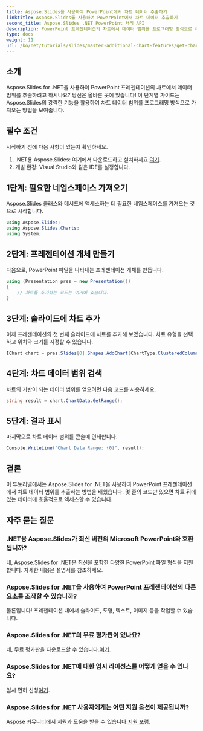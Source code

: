 ```yaml
---
title: Aspose.Slides를 사용하여 PowerPoint에서 차트 데이터 추출하기
linktitle: Aspose.Slides를 사용하여 PowerPoint에서 차트 데이터 추출하기
second_title: Aspose.Slides .NET PowerPoint 처리 API
description: PowerPoint 프레젠테이션의 차트에서 데이터 범위를 프로그래밍 방식으로 추출하는 방법을 배우면서 Aspose.Slides for .NET의 힘을 활용하세요. 이 단계별 가이드는 명확한 지침을 제공합니다.
type: docs
weight: 11
url: /ko/net/tutorials/slides/master-additional-chart-features/get-chart-data-extraction/
---
```

## 소개

Aspose.Slides for .NET을 사용하여 PowerPoint 프레젠테이션의 차트에서 데이터 범위를 추출하려고 하시나요? 당신은 올바른 곳에 있습니다! 이 단계별 가이드는 Aspose.Slides의 강력한 기능을 활용하여 차트 데이터 범위를 프로그래밍 방식으로 가져오는 방법을 보여줍니다.

## 필수 조건

시작하기 전에 다음 사항이 있는지 확인하세요.

1.  .NET용 Aspose.Slides: 여기에서 다운로드하고 설치하세요.[여기](https://releases.aspose.com/slides/net/).
2. 개발 환경: Visual Studio와 같은 IDE를 설정합니다.

## 1단계: 필요한 네임스페이스 가져오기

Aspose.Slides 클래스와 메서드에 액세스하는 데 필요한 네임스페이스를 가져오는 것으로 시작합니다.

```csharp
using Aspose.Slides;
using Aspose.Slides.Charts;
using System;
```

## 2단계: 프레젠테이션 개체 만들기

다음으로, PowerPoint 파일을 나타내는 프레젠테이션 개체를 만듭니다.

```csharp
using (Presentation pres = new Presentation())
{
    // 차트를 추가하는 코드는 여기에 있습니다.
}
```

## 3단계: 슬라이드에 차트 추가

이제 프레젠테이션의 첫 번째 슬라이드에 차트를 추가해 보겠습니다. 차트 유형을 선택하고 위치와 크기를 지정할 수 있습니다.

```csharp
IChart chart = pres.Slides[0].Shapes.AddChart(ChartType.ClusteredColumn, 10, 10, 400, 300);
```

## 4단계: 차트 데이터 범위 검색

차트의 기반이 되는 데이터 범위를 얻으려면 다음 코드를 사용하세요.

```csharp
string result = chart.ChartData.GetRange();
```

## 5단계: 결과 표시

마지막으로 차트 데이터 범위를 콘솔에 인쇄합니다.

```csharp
Console.WriteLine("Chart Data Range: {0}", result);
```

## 결론

이 튜토리얼에서는 Aspose.Slides for .NET을 사용하여 PowerPoint 프레젠테이션에서 차트 데이터 범위를 추출하는 방법을 배웠습니다. 몇 줄의 코드만 있으면 차트 뒤에 있는 데이터에 효율적으로 액세스할 수 있습니다.

## 자주 묻는 질문

### .NET용 Aspose.Slides가 최신 버전의 Microsoft PowerPoint와 호환됩니까?
네, Aspose.Slides for .NET은 최신을 포함한 다양한 PowerPoint 파일 형식을 지원합니다. 자세한 내용은 설명서를 참조하세요.

### Aspose.Slides for .NET을 사용하여 PowerPoint 프레젠테이션의 다른 요소를 조작할 수 있습니까?
물론입니다! 프레젠테이션 내에서 슬라이드, 도형, 텍스트, 이미지 등을 작업할 수 있습니다.

### Aspose.Slides for .NET의 무료 평가판이 있나요?
 네, 무료 평가판을 다운로드할 수 있습니다.[여기](https://releases.aspose.com/).

### Aspose.Slides for .NET에 대한 임시 라이선스를 어떻게 얻을 수 있나요?
 임시 면허 신청[여기](https://purchase.aspose.com/temporary-license/).

### Aspose.Slides for .NET 사용자에게는 어떤 지원 옵션이 제공됩니까?
 Aspose 커뮤니티에서 지원과 도움을 받을 수 있습니다.[지원 포럼](https://forum.aspose.com/).